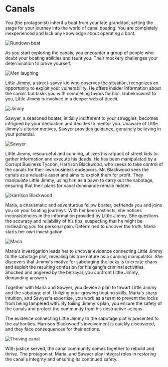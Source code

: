 # Canals

You (the protagonist) inherit a boat from your late granddad, setting the stage for your journey into the world of canal boating. You are completely inexperienced and lack any knowledge about operating a boat.

![Rundown boat](images/brokenboat.png)

As you start exploring the canals, you encounter a group of people who doubt your boating abilities and taunt you. Their mockery challenges your determination to prove yourself.

![Men laughing](images/menlaughing.png)

Little Jimmy, a street-savvy kid who observes the situation, recognizes an opportunity to exploit your vulnerability. He offers insider information about the canals but tasks you with completing favors for him. Unbeknownst to you, Little Jimmy is involved in a deeper web of deceit.

![Jimmy](images/jimmy.png)

Sawyer, a seasoned boater, initially indifferent to your struggles, becomes intrigued by your dedication and decides to mentor you. Unaware of Little Jimmy's ulterior motives, Sawyer provides guidance, genuinely believing in your potential.

![Sawyer](images/sawyer.png)

Little Jimmy, resourceful and cunning, utilizes his ratpack of street kids to gather information and execute his deeds. He has been manipulated by a Corrupt Business Tycoon, Harrison Blackwood, who seeks to take control of the canals for their own business endeavors. Mr. Blackwood sees the canals as a valuable asset and aims to exploit them for profit. They manipulate Little Jimmy, using him as a pawn to carry out the sabotage, ensuring that their plans for canal dominance remain hidden.

![Harrison Blackwood](images/harrisonblackwood.png)

Maria, a charismatic and adventurous fellow boater, befriends you and joins you on your boating journeys. With her keen instincts, she notices inconsistencies in the information provided by Little Jimmy. She questions the accuracy and reliability of his tips, suspecting that he might be misleading you for personal gain. Determined to uncover the truth, Maria starts her own investigation.

![Maria](images/maria.png)

Maria's investigation leads her to uncover evidence connecting Little Jimmy to the sabotage plot, revealing his true nature as a cunning manipulator. She discovers that Jimmy's motive for sabotaging the locks is to create chaos and exploit the resulting confusion for his gang's criminal activities. Shocked and angered by the betrayal, you confront Little Jimmy, demanding answers.

Together with Maria and Sawyer, you devise a plan to thwart Little Jimmy and the sabotage plot. Utilizing your growing boating skills, Maria's sharp intuition, and Sawyer's expertise, you work as a team to prevent the locks from being tampered with. By foiling Jimmy's plan, you ensure the safety of the canals and protect the community from his destructive actions.

The evidence connecting Little Jimmy to the sabotage plot is presented to the authorities. Harrison Blackwood's involvement is quickly discovered, and they face consequences for their actions.

![Thriving canal](images/thrivingcanal.png)

With justice served, the canal community comes together to rebuild and thrive. The protagonist, Maria, and Sawyer play integral roles in restoring the canal's integrity and ensuring its continued safety.
